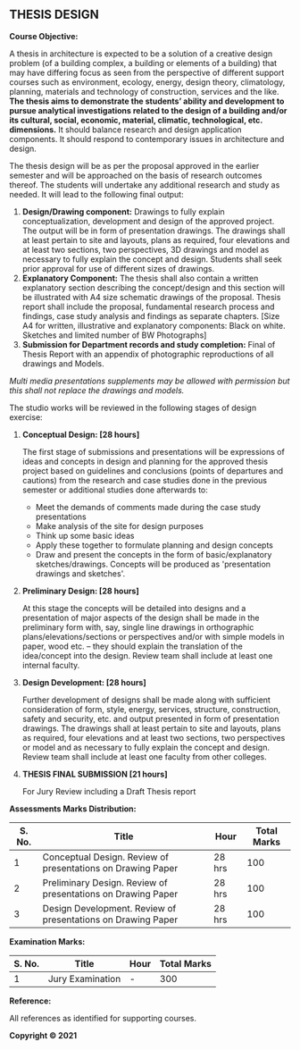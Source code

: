## THESIS DESIGN

**Course Objective:**

A thesis in architecture is expected to be a solution of a creative design problem (of a building complex, a building or elements of a building) that may have differing focus as seen from the perspective of different support courses such as environment, ecology, energy, design theory, climatology, planning, materials and technology of construction, services and the like. **The thesis aims to demonstrate the students’ ability and development to pursue analytical investigations related to the design of a building and/or its cultural, social, economic, material, climatic, technological, etc. dimensions.** It should balance research and design application components. It should respond to contemporary issues in architecture and design.

The thesis design will be as per the proposal approved in the earlier semester and will be approached on the basis of research outcomes thereof. The students will undertake any additional research and study as needed. It will lead to the following final output:

1. **Design/Drawing component:** Drawings to fully explain conceptualization, development and design of the approved project. The output will be in form of presentation drawings. The drawings shall at least pertain to site and layouts, plans as required, four elevations and at least two sections, two perspectives, 3D drawings and model as necessary to fully explain the concept and design. Students shall seek prior approval for use of different sizes of drawings.
2. **Explanatory Component:** The thesis shall also contain a written explanatory section describing the concept/design and this section will be illustrated with A4 size schematic drawings of the proposal. Thesis report shall include the proposal, fundamental research process and findings, case study analysis and findings as separate chapters. [Size A4 for written, illustrative and explanatory components: Black on white. Sketches and limited number of BW Photographs]
3. **Submission for Department records and study completion:** Final of Thesis Report with an appendix of photographic reproductions of all drawings and Models. 

*Multi media presentations supplements may be allowed with permission but this shall not replace the drawings and models.* 

The studio works will be reviewed in the following stages of design exercise:

1. **Conceptual Design: [28 hours]**

   The first stage of submissions and presentations will be expressions of ideas and concepts in design and planning for the approved thesis project based on guidelines and conclusions (points of departures and cautions) from the research and case studies done in the previous semester or additional studies done afterwards to:

   * Meet the demands of comments made during the case study presentations
   * Make analysis of the site for design purposes
   * Think up some basic ideas
   * Apply these together to formulate planning and design concepts
   * Draw and present the concepts in the form of basic/explanatory sketches/drawings. Concepts will be produced as 'presentation drawings and sketches'. 
   

2. **Preliminary Design: [28 hours]**

   At this stage the concepts will be detailed into designs and a presentation of major aspects of the design shall be made in the preliminary form with, say, single line drawings in orthographic plans/elevations/sections or perspectives and/or with simple models in paper, wood etc. – they should explain the translation of the idea/concept into the design. Review team shall include at least one internal faculty.


3. **Design Development: [28 hours]**

   Further development of designs shall be made along with sufficient consideration of form, style, energy, services, structure, construction, safety and security, etc. and output presented in form of presentation drawings. The drawings shall at least pertain to site and layouts, plans as required, four elevations and at least two sections, two perspectives or model and as necessary to fully explain the concept and design. Review team shall include at least one faculty from other colleges.


4. **THESIS FINAL SUBMISSION [21 hours]** 

   For Jury Review including a Draft Thesis report

**Assessments Marks Distribution:**

| S. No. | Title                                               | Hour  | Total Marks |
|--------|-----------------------------------------------------|-------|------------|
| 1       | Conceptual Design. Review of presentations on Drawing Paper | 28 hrs | 100         |
| 2       | Preliminary Design. Review of presentations on Drawing Paper | 28 hrs | 100         |
| 3       | Design Development. Review of presentations on Drawing Paper | 28 hrs | 100         |

**Examination Marks:**

| S. No. | Title             | Hour | Total Marks |
|--------|--------------------|------|------------|
| 1       | Jury Examination | -     | 300         |

**Reference:**

All references as identified for supporting courses. 

**Copyright &copy; 2021**
